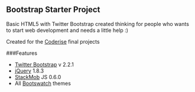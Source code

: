 ## Bootstrap Starter Project

Basic HTML5 with Twitter Bootstrap created thinking for people who wants to start web development and needs a little help :) 

Created for the [Coderise](http://coderise.org) final projects

###Features
 * [Twitter Bootstrap](http://twitter.bootstrap.com) v 2.2.1 
 * [jQuery](http://jquery.com) 1.8.3
 * [StackMob](http://stackmob.com) JS 0.6.0
 * All [Bootswatch](http://bootswatch.com) themes
 
